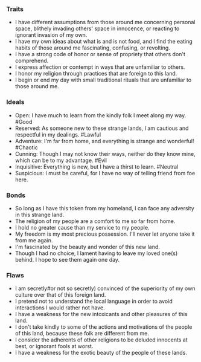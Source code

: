 
### Traits
- I have different assumptions from those around me concerning personal space, blithely invading others' space in innocence, or reacting to ignorant invasion of my own.
- I have my own ideas about what is and is not food, and I find the eating habits of those around me fascinating, confusing, or revolting.
- I have a strong code of honor or sense of propriety that others don't comprehend.
- I express affection or contempt in ways that are unfamiliar to others.
- I honor my religion through practices that are foreign to this land.
- I begin or end my day with small traditional rituals that are unfamiliar to those around me.
### Ideals
- Open: I have much to learn from the kindly folk I meet along my way. #Good
- Reserved: As someone new to these strange lands, I am cautious and respectful in my dealings. #Lawful
- Adventure: I'm far from home, and everything is strange and wonderful! #Chaotic
- Cunning: Though I may not know their ways, neither do they know mine, which can be to my  advantage. #Evil
- Inquisitive: Everything is new, but I have a thirst to learn. #Neutral
- Suspicious: I must be careful, for I have no way of telling friend from foe here.
### Bonds
- So long as I have this token from my homeland, I can face any adversity in this strange land.
- The religion of my people are a comfort to me so far from home.
- I hold no greater cause than my service to my people.
- My freedom is my most precious possession. I'll never let anyone take it from me again.
- I'm fascinated by the beauty and wonder of this new land.
- Though I had no choice, I lament having to leave my loved one(s) behind. I hope to see them again one day.
### Flaws
- I am secretly#or not so secretly) convinced of the superiority of my own culture over that of this foreign land.
- I pretend not to understand the local language in order to avoid interactions I would rather not have.
- I have a weakness for the new intoxicants and other pleasures of this land.
- I don't take kindly to some of the actions and motivations of the people of this land, because these folk are different from me.
- I consider the adherents of other religions to be deluded innocents at best, or ignorant fools at worst.
- I have a weakness for the exotic beauty of the people of these lands.